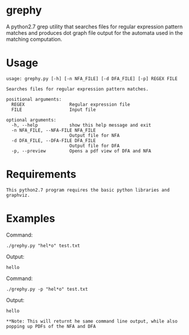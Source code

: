 # grephy
A python2.7 grep utility that searches files for regular expression pattern matches and produces dot graph file output for the automata used in the matching computation.

# Usage
```
usage: grephy.py [-h] [-n NFA_FILE] [-d DFA_FILE] [-p] REGEX FILE

Searches files for regular expression pattern matches.

positional arguments:
  REGEX                 Regular expression file
  FILE                  Input file

optional arguments:
  -h, --help            show this help message and exit
  -n NFA_FILE, --NFA-FILE NFA_FILE
                        Output file for NFA
  -d DFA_FILE, --DFA-FILE DFA_FILE
                        Output file for DFA
  -p, --preview         Opens a pdf view of DFA and NFA
```

# Requirements
```
This python2.7 program requires the basic python libraries and graphviz.
```

# Examples

Command: 
```
./grephy.py "hel*o" test.txt
````
Output:
```
hello
```

Command:
```
./grephy.py -p "hel*o" test.txt
```
Output:
```
hello
```
```
**Note: This will returnt he same command line output, while also popping up PDFs of the NFA and DFA
```
